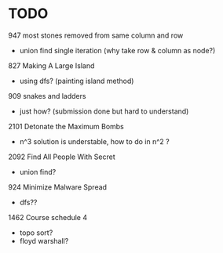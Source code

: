 # TODO
947 most stones removed from same column and row 
 - union find single iteration (why take row & column as node?)<br/>

827 Making A Large Island
- using dfs? (painting island method)<br/>

909 snakes and ladders
- just how? (submission done but hard to understand)

2101 Detonate the Maximum Bombs
- n^3 solution is understable, how to do in n^2 ?

2092 Find All People With Secret
- union find?
  
924 Minimize Malware Spread
- dfs??
  
1462 Course schedule 4
- topo sort?
- floyd warshall?

